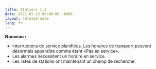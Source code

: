 ```yaml
---
title: Stations 1.3
date: 2021-05-25 08:00:00 -0400
layout: release-note
lang: fr
---
```


**Nouveau :**

- Interruptions de service planifiées. Les horaires de transport peuvent désormais apparaître comme étant «Pas en service».
- Les alarmes nécessitent un horaire en service.
- Les listes de stations ont maintenant un champ de recherche.
